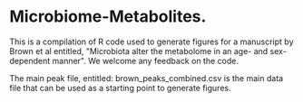# Microbiome-Metabolites.
This is a compilation of R code used to generate figures for a manuscript by Brown et al entitled, "Microbiota alter the metabolome in an age- and sex- dependent manner". We welcome any feedback on the code. 

The main peak file, entitled: brown_peaks_combined.csv is the main data file that can be used as a starting point to generate figures. 
